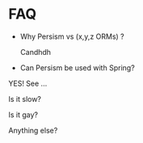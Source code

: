 # FAQ

* Why Persism vs (x,y,z ORMs) ?


    Candhdh


* Can Persism be used with Spring?

YES! See ...

Is it slow?

Is it gay?

Anything else?

